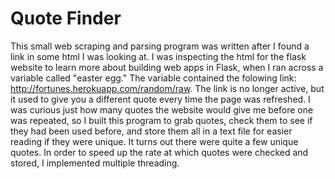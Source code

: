 # Quote Finder
 
This small web scraping and parsing program was written after I found a link in some html I was looking at. I was inspecting the html for the flask website to learn more about building web apps in Flask, when I ran across a variable called "easter egg." The variable contained the folowing link: http://fortunes.herokuapp.com/random/raw. The link is no longer active, but it used to give you a different quote every time the page was refreshed. I was curious just how many quotes the website would give me before one was repeated, so I built this program to grab quotes, check them to see if they had been used before, and store them all in a text file for easier reading if they were unique. It turns out there were quite a few unique quotes. In order to speed up the rate at which quotes were checked and stored, I implemented multiple threading. 
